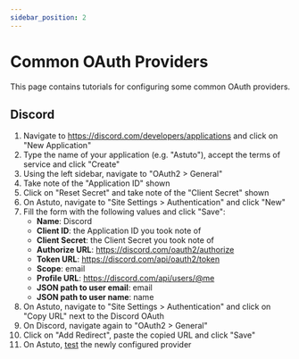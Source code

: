 ```yaml
---
sidebar_position: 2
---
```


# Common OAuth Providers

This page contains tutorials for configuring some common OAuth providers.

## Discord

1. Navigate to https://discord.com/developers/applications and click on "New Application"
2. Type the name of your application (e.g. "Astuto"), accept the terms of service and click "Create"
3. Using the left sidebar, navigate to "OAuth2 > General"
4. Take note of the "Application ID" shown
5. Click on "Reset Secret" and take note of the "Client Secret" shown
6. On Astuto, navigate to "Site Settings > Authentication" and click "New"
7. Fill the form with the following values and click "Save":
   - **Name**: Discord
   - **Client ID**: the Application ID you took note of
   - **Client Secret**: the Client Secret you took note of
   - **Authorize URL**: https://discord.com/oauth2/authorize
   - **Token URL**: https://discord.com/api/oauth2/token
   - **Scope**: email
   - **Profile URL**: https://discord.com/api/users/@me
   - **JSON path to user email**: email
   - **JSON path to user name**: name
8. On Astuto, navigate to "Site Settings > Authentication" and click on "Copy URL" next to the Discord OAuth
9. On Discord, navigate again to "OAuth2 > General"
10. Click on "Add Redirect", paste the copied URL and click "Save"
11. On Astuto, [test](./oauth-configuration-basics.md#oauth-test) the newly configured provider